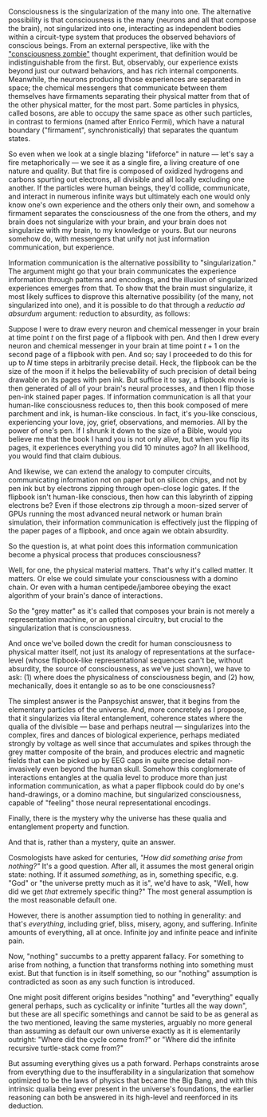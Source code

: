 Consciousness is the singularization of the many into one. The alternative possibility is that consciousness is the many (neurons and all that compose the brain), not singularized into one, interacting as independent bodies within a circuit-type system that produces the observed behaviors of conscious beings. From an external perspective, like with the ["consciousness zombie"](https://en.wikipedia.org/wiki/Philosophical_zombie) thought experiment, that definition would be indistinguishable from the first. But, observably, our experience exists beyond just our outward behaviors, and has rich internal components. Meanwhile, the neurons producing those experiences are separated in space; the chemical messengers that communicate between them themselves have firmaments separating their physical matter from that of the other physical matter, for the most part. Some particles in physics, called bosons, are able to occupy the same space as other such particles, in contrast to fermions (named after Enrico Fermi), which have a natural boundary ("firmament", synchronistically) that separates the quantum states.

So even when we look at a single blazing "lifeforce" in nature — let's say a fire metaphorically — we see it as a single fire, a living creature of one nature and quality. But that fire is composed of oxidized hydrogens and carbons spurting out electrons, all divisible and all locally excluding one another. If the particles were human beings, they'd collide, communicate, and interact in numerous infinite ways but ultimately each one would only know one's own experience and the others only their own, and somehow a firmament separates the consciousness of the one from the others, and my brain does not singularize with your brain, and your brain does not singularize with my brain, to my knowledge or yours. But our neurons somehow do, with messengers that unify not just information communication, but experience.

Information communication is the alternative possibility to "singularization." The argument might go that your brain communicates the experience information through patterns and encodings, and the illusion of singularized experiences emerges from that. To show that the brain must singularize, it most likely suffices to disprove this alternative possibility (of the many, not singularized into one), and it is possible to do that through a *reductio ad absurdum* argument: reduction to absurdity, as follows:

Suppose I were to draw every neuron and chemical messenger in your brain at time point $t$ on the first page of a flipbook with pen. And then I drew every neuron and chemical messenger in your brain at time point $t + 1$ on the second page of a flipbook with pen. And so; say I proceeded to do this for up to $N$ time steps in arbitrarily precise detail. Heck, the flipbook can be the size of the moon if it helps the believability of such precision of detail being drawable on its pages with pen ink. But suffice it to say, a flipbook movie is then generated of all of your brain's neural processes, and then I flip those pen-ink stained paper pages. If information communication is all that your human-like consciousness reduces to, then this book composed of mere parchment and ink, is human-like conscious. In fact, it's you-like conscious, experiencing your love, joy, grief, observations, and memories. All by the power of one's pen. If I shrunk it down to the size of a Bible, would you believe me that the book I hand you is not only alive, but when you flip its pages, it experiences everything you did 10 minutes ago? In all likelihood, you would find that claim dubious.

And likewise, we can extend the analogy to computer circuits, communicating information not on paper but on silicon chips, and not by pen ink but by electrons zipping through open-close logic gates. If the flipbook isn't human-like conscious, then how can this labyrinth of zipping electrons be? Even if those electrons zip through a moon-sized server of GPUs running the most advanced neural network or human brain simulation, their information communication is effectively just the flipping of the paper pages of a flipbook, and once again we obtain absurdity.

So the question is, at what point does this information communication become a physical process that produces consciousness?

Well, for one, the physical material matters. That's why it's called matter. It matters. Or else we could simulate your consciousness with a domino chain. Or even with a human centipede/jamboree obeying the exact algorithm of your brain's dance of interactions.

So the "grey matter" as it's called that composes your brain is not merely a representation machine, or an optional circuitry, but crucial to the singularization that is consciousness.

And once we've boiled down the credit for human consciousness to physical matter itself, not just its analogy of representations at the surface-level (whose flipbook-like representational sequences can't be, without absurdity, the source of consciousness, as we've just shown), we have to ask: (1) where does the physicalness of consciousness begin, and (2) how, mechanically, does it entangle so as to be one consciousness?

The simplest answer is the Panpsychist answer, that it begins from the elementary particles of the universe. And, more concretely as I propose, that it singularizes via literal entanglement, coherence states where the qualia of the divisible — base and perhaps neutral — singularizes into the complex, fires and dances of biological experience, perhaps mediated strongly by voltage as well since that accumulates and spikes through the grey matter composite of the brain, and produces electric and magnetic fields that can be picked up by EEG caps in quite precise detail non-invasively even beyond the human skull. Somehow this conglomerate of interactions entangles at the qualia level to produce more than just information communication, as what a paper flipbook could do by one's hand-drawings, or a domino machine, but singularized consciousness, capable of "feeling" those neural representational encodings.

Finally, there is the mystery why the universe has these qualia and entanglement property and function.

And that is, rather than a mystery, quite an answer.

Cosmologists have asked for centuries, *"How did something arise from nothing?"* It's a good question. After all, it assumes the most general origin state: nothing. If it assumed *something*, as in, something specific, e.g. "God" or "the universe pretty much as it is", we'd have to ask, "Well, how did we get *that* extremely specific thing?" The most general assumption is the most reasonable default one.

However, there is another assumption tied to nothing in generality: and that's *everything*, including grief, bliss, misery, agony, and suffering. Infinite amounts of everything, all at once. Infinite joy and infinite peace and infinite pain.

Now, "nothing" succumbs to a pretty apparent fallacy. For something to arise from nothing, a function that transforms nothing into something must exist. But that function is in itself something, so our "nothing" assumption is contradicted as soon as any such function is introduced.

One might posit different origins besides "nothing" and "everything" equally general perhaps, such as cyclicality or infinite "turtles all the way down", but these are all specific somethings and cannot be said to be as general as the two mentioned, leaving the same mysteries, arguably no more general than assuming as default our own universe exactly as it is elementarily outright: "Where did the cycle come from?" or "Where did the infinite recursive turtle-stack come from?"

But assuming everything gives us a path forward. Perhaps constraints arose from everything due to the insufferability in a singularization that somehow optimized to be the laws of physics that became the Big Bang, and with this intrinsic qualia being ever present in the universe's foundations, the earlier reasoning can both be answered in its high-level and reenforced in its deduction.
